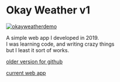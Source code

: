 # Okay Weather v1

[![okayweatherdemo](https://jeremie-r.github.io/OkayWeather/okayweatherdemo.png)](https://jeremie-r.github.io/OkayWeather/)


A simple web app I developed in 2019. \
I was learning code, and writing crazy things \
but I least it sort of works. 

[older version for github](https://jeremie-r.github.io/OkayWeather/)


[current web app](https://github.com/Jeremie-R/OkayWeatherV2)
